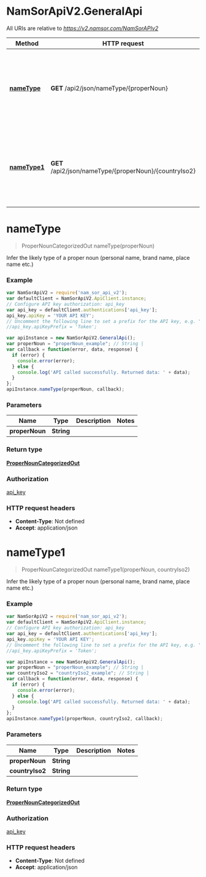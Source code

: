 # NamSorApiV2.GeneralApi

All URIs are relative to *https://v2.namsor.com/NamSorAPIv2*

Method | HTTP request | Description
------------- | ------------- | -------------
[**nameType**](GeneralApi.md#nameType) | **GET** /api2/json/nameType/{properNoun} | Infer the likely type of a proper noun (personal name, brand name, place name etc.)
[**nameType1**](GeneralApi.md#nameType1) | **GET** /api2/json/nameType/{properNoun}/{countryIso2} | Infer the likely type of a proper noun (personal name, brand name, place name etc.)


<a name="nameType"></a>
# **nameType**
> ProperNounCategorizedOut nameType(properNoun)

Infer the likely type of a proper noun (personal name, brand name, place name etc.)

### Example
```javascript
var NamSorApiV2 = require('nam_sor_api_v2');
var defaultClient = NamSorApiV2.ApiClient.instance;
// Configure API key authorization: api_key
var api_key = defaultClient.authentications['api_key'];
api_key.apiKey = 'YOUR API KEY';
// Uncomment the following line to set a prefix for the API key, e.g. "Token" (defaults to null)
//api_key.apiKeyPrefix = 'Token';

var apiInstance = new NamSorApiV2.GeneralApi();
var properNoun = "properNoun_example"; // String | 
var callback = function(error, data, response) {
  if (error) {
    console.error(error);
  } else {
    console.log('API called successfully. Returned data: ' + data);
  }
};
apiInstance.nameType(properNoun, callback);
```

### Parameters

Name | Type | Description  | Notes
------------- | ------------- | ------------- | -------------
 **properNoun** | **String**|  | 

### Return type

[**ProperNounCategorizedOut**](ProperNounCategorizedOut.md)

### Authorization

[api_key](../README.md#api_key)

### HTTP request headers

 - **Content-Type**: Not defined
 - **Accept**: application/json

<a name="nameType1"></a>
# **nameType1**
> ProperNounCategorizedOut nameType1(properNoun, countryIso2)

Infer the likely type of a proper noun (personal name, brand name, place name etc.)

### Example
```javascript
var NamSorApiV2 = require('nam_sor_api_v2');
var defaultClient = NamSorApiV2.ApiClient.instance;
// Configure API key authorization: api_key
var api_key = defaultClient.authentications['api_key'];
api_key.apiKey = 'YOUR API KEY';
// Uncomment the following line to set a prefix for the API key, e.g. "Token" (defaults to null)
//api_key.apiKeyPrefix = 'Token';

var apiInstance = new NamSorApiV2.GeneralApi();
var properNoun = "properNoun_example"; // String | 
var countryIso2 = "countryIso2_example"; // String | 
var callback = function(error, data, response) {
  if (error) {
    console.error(error);
  } else {
    console.log('API called successfully. Returned data: ' + data);
  }
};
apiInstance.nameType1(properNoun, countryIso2, callback);
```

### Parameters

Name | Type | Description  | Notes
------------- | ------------- | ------------- | -------------
 **properNoun** | **String**|  | 
 **countryIso2** | **String**|  | 

### Return type

[**ProperNounCategorizedOut**](ProperNounCategorizedOut.md)

### Authorization

[api_key](../README.md#api_key)

### HTTP request headers

 - **Content-Type**: Not defined
 - **Accept**: application/json

